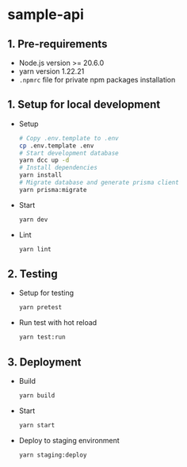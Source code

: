 # sample-api

## 1. Pre-requirements

- Node.js version >= 20.6.0
- yarn version 1.22.21
- `.npmrc` file for private npm packages installation

## 1. Setup for local development

- Setup
  ```bash
  # Copy .env.template to .env
  cp .env.template .env
  # Start development database
  yarn dcc up -d
  # Install dependencies
  yarn install
  # Migrate database and generate prisma client
  yarn prisma:migrate
  ```
- Start
  ```bash
  yarn dev
  ```
- Lint
  ```bash
  yarn lint
  ```

## 2. Testing

- Setup for testing
  ```bash
  yarn pretest
  ```
- Run test with hot reload
  ```bash
  yarn test:run
  ```

## 3. Deployment

- Build
  ```bash
  yarn build
  ```
- Start
  ```bash
  yarn start
  ```
- Deploy to staging environment
  ```bash
  yarn staging:deploy
  ```
